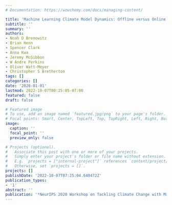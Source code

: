 ```yaml
---
# Documentation: https://wowchemy.com/docs/managing-content/

title: 'Machine Learning Climate Model Dynamics: Offline versus Online Performance'
subtitle: ''
summary: ''
authors:
- Noah D Brenowitz
- Brian Henn
- Spencer Clark
- Anna Kwa
- Jeremy McGibbon
- W Andre Perkins
- Oliver Watt-Meyer
- Christopher S Bretherton
tags: []
categories: []
date: '2020-01-01'
lastmod: 2022-10-07T00:25:05-07:00
featured: false
draft: false

# Featured image
# To use, add an image named `featured.jpg/png` to your page's folder.
# Focal points: Smart, Center, TopLeft, Top, TopRight, Left, Right, BottomLeft, Bottom, BottomRight.
image:
  caption: ''
  focal_point: ''
  preview_only: false

# Projects (optional).
#   Associate this post with one or more of your projects.
#   Simply enter your project's folder or file name without extension.
#   E.g. `projects = ["internal-project"]` references `content/project/deep-learning/index.md`.
#   Otherwise, set `projects = []`.
projects: []
publishDate: '2022-10-07T07:25:04.640472Z'
publication_types:
- '1'
abstract: ''
publication: '*NeurIPS 2020 Workshop on Tackling Climate Change with Machine Learning*'
---
```


